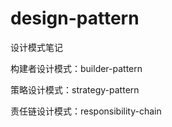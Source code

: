 # design-pattern
设计模式笔记


构建者设计模式：builder-pattern

策略设计模式：strategy-pattern

责任链设计模式：responsibility-chain